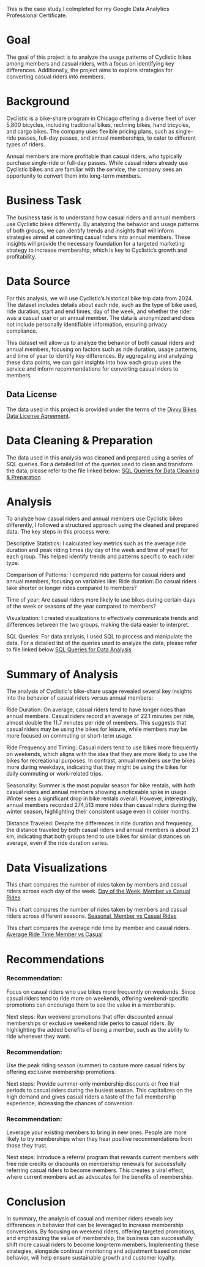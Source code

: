 

This is the case study I colmpleted for my Google Data Analytics Professional Certificate.

# **Goal**
The goal of this project is to analyze the usage patterns of Cyclistic bikes among members and casual riders, with a focus on identifying key differences. Additionally, the project aims to explore strategies for converting casual riders into members.

# **Background**
Cyclistic is a bike-share program in Chicago offering a diverse fleet of over 5,800 bicycles, including traditional bikes, reclining bikes, hand tricycles, and cargo bikes. The company uses flexible pricing plans, such as single-ride passes, full-day passes, and annual memberships, to cater to different types of riders.

Annual members are more profitable than casual riders, who typically purchase single-ride or full-day passes. While casual riders already use Cyclistic bikes and are familiar with the service, the company sees an opportunity to convert them into long-term members.

# **Business Task**
The business task is to understand how casual riders and annual members use Cyclistic bikes differently. By analyzing the behavior and usage patterns of both groups, we can identify trends and insights that will inform strategies aimed at converting casual riders into annual members. These insights will provide the necessary foundation for a targeted marketing strategy to increase membership, which is key to Cyclistic’s growth and profitability.

# **Data Source**
For this analysis, we will use Cyclistic’s historical bike trip data from 2024. The dataset includes details about each ride, such as the type of bike used, ride duration, start and end times, day of the week, and whether the rider was a casual user or an annual member. The data is anonymized and does not include personally identifiable information, ensuring privacy compliance.

This dataset will allow us to analyze the behavior of both casual riders and annual members, focusing on factors such as ride duration, usage patterns, and time of year to identify key differences. By aggregating and analyzing these data points, we can gain insights into how each group uses the service and inform recommendations for converting casual riders to members.

## Data License

The data used in this project is provided under the terms of the [Divvy Bikes Data License Agreement](https://divvybikes.com/data-license-agreement).

# **Data Cleaning & Preparation**
The data used in this analysis was cleaned and prepared using a series of SQL queries. For a detailed list of the queries used to clean and transform the data, please refer to the file linked below:
[SQL Queries for Data Cleaning & Preparation](https://github.com/Data-cat750/analytics-portfolio/blob/main/Cyclistic/SQL)

# **Analysis**
To analyze how casual riders and annual members use Cyclistic bikes differently, I followed a structured approach using the cleaned and prepared data. The key steps in this process were:

Descriptive Statistics: I calculated key metrics such as the average ride duration and peak riding times (by day of the week and time of year) for each group. This helped identify trends and patterns specific to each rider type.

Comparison of Patterns: I compared ride patterns for casual riders and annual members, focusing on variables like:
  Ride duration: Do casual riders take shorter or longer rides compared to members?
  
  Time of year: Are casual riders more likely to use bikes during certain days of the week or seasons of the year compared to members?

  Visualization: I created visualizations to effectively communicate trends and differences between the two groups, making the data easier to interpret.

SQL Queries: For data analysis, I used SQL to process and manipulate the data. For a detailed list of the queries used to analyze the data, please refer to file linked below
[SQL Queries for Data Analysis](https://github.com/Data-cat750/analytics-portfolio/blob/main/Cyclistic/SQL%20Analysis)

# **Summary of Analysis**
The analysis of Cyclistic's bike-share usage revealed several key insights into the behavior of casual riders versus annual members:

Ride Duration: On average, casual riders tend to have longer rides than annual members. Casual riders record an average of 22.1 minutes per ride, almost double the 11.7 minutes per ride of members. This suggests that casual riders may be using the bikes for leisure, while members may be more focused on commuting or short-term usage.

Ride Frequency and Timing:
Casual riders tend to use bikes more frequently on weekends, which aligns with the idea that they are more likely to use the bikes for recreational purposes.
In contrast, annual members use the bikes more during weekdays, indicating that they might be using the bikes for daily commuting or work-related trips.

Seasonality:
Summer is the most popular season for bike rentals, with both casual riders and annual members showing a noticeable spike in usage.
Winter sees a significant drop in bike rentals overall. However, interestingly, annual members recorded 274,513 more rides than casual riders during the winter season, highlighting their consistent usage even in colder months.

Distance Traveled: Despite the differences in ride duration and frequency, the distance traveled by both casual riders and annual members is about 2.1 km, indicating that both groups tend to use bikes for similar distances on average, even if the ride duration varies.


# **Data Visualizations**

This chart compares the number of rides taken by members and casual riders across each day of the week.
[Day of the Week, Member vs Casual Rides](https://public.tableau.com/views/BikeRentalsbyDayAComparisonofMemberandCasualRiders/Sheet3?:language=en-US&:sid=&:redirect=auth&:display_count=n&:origin=viz_share_link)

This chart compares the number of rides taken by members and casual riders across different seasons.
[Seasonal, Member vs Casual Rides](https://public.tableau.com/views/BikeRentalsAnalysis_17387987204010/Sheet3?:language=en-US&:sid=&:redirect=auth&:display_count=n&:origin=viz_share_link)

This chart compares the average ride time by member and casual riders. [Average Ride Time Member vs Casual](https://public.tableau.com/views/BikeRentalsAnalysis_17387987204010/AVGRideTime?:language=en-US&:sid=&:redirect=auth&:display_count=n&:origin=viz_share_link)

# **Recommendations**

### Recommendation:
Focus on casual riders who use bikes more frequently on weekends. Since casual riders tend to ride more on weekends, offering weekend-specific promotions can encourage them to see the value in a membership.

Next steps: Run weekend promotions that offer discounted annual memberships or exclusive weekend ride perks to casual riders. By highlighting the added benefits of being a member, such as the ability to ride whenever they want.

### Recommendation:
Use the peak riding season (summer) to capture more casual riders by offering exclusive membership promotions.

Next steps: Provide summer-only membership discounts or free trial periods to casual riders during the busiest season. This capitalizes on the high demand and gives casual riders a taste of the full membership experience, increasing the chances of conversion.

### Recommendation: 
Leverage your existing members to bring in new ones. People are more likely to try memberships when they hear positive recommendations from those they trust.

Next steps: Introduce a referral program that rewards current members with free ride credits or discounts on membership renewals for successfully referring casual riders to become members. This creates a viral effect, where current members act as advocates for the benefits of membership.

# Conclusion
In summary, the analysis of casual and member riders reveals key differences in behavior that can be leveraged to increase membership conversions. By focusing on weekend riders, offering targeted promotions, and emphasizing the value of membership, the business can successfully shift more casual riders to become long-term members. Implementing these strategies, alongside continual monitoring and adjustment based on rider behavior, will help ensure sustainable growth and customer loyalty.
